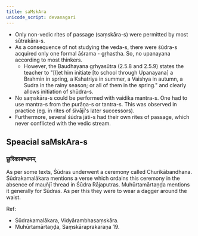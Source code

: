 ```yaml
---
title: saMskAra
unicode_script: devanagari
---
```


-   Only non-vedic rites of passage (saṃskāra-s) were permitted by most sūtrakāra-s.
-   As a consequence of not studying the veda-s, there were śūdra-s acquired only one formal āśrama - gṛhastha. So, no upanayana according to most thinkers.
    -   However,  the Baudhayana gṛhyasūtra (2.5.8 and 2.5.9) states the teacher to "[l]et him initiate [to school through Upanayana] a Brahmin in spring, a Kshatriya in summer, a Vaishya in autumn, a Sudra in the rainy season; or all of them in the spring." and clearly allows initiation of shūdra-s.
-   No saṃskāra-s could be performed with vaidika mantra-s. One had to use mantra-s from the purāṇa-s or tantra-s. This was observed in practice (eg. in rites of śivāji's later successors).
-   Furthermore, several śūdra jāti-s had their own rites of passage, which never conflicted with the vedic stream.

## Speacial saMskAra-s
### छुरिकाबन्धनम्
As per some texts, Śūdras underwent a ceremony called Churikābandhana. Śūdrakamalākara mentions a verse which ordains this ceremony in the absence of mauñjī thread in Śūdra Rājaputras. Muhūrtamārtaṇḍa mentions it generally for Śūdras. As per this they were to wear a dagger around the waist. 

Ref: 
- Śūdrakamalākara, Vidyārambhasaṃskāra.
- Muhūrtamārtaṇḍa, Saṃskāraprakaraṇa 19.